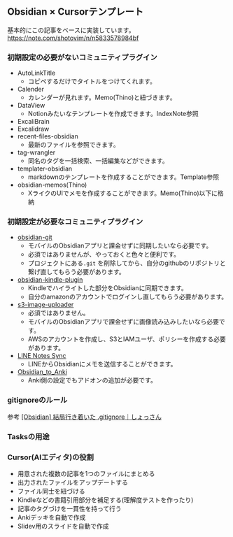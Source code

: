 ## Obsidian × Cursorテンプレート

基本的にこの記事をベースに実装しています。
https://note.com/shotovim/n/n5833578984bf

### 初期設定の必要がないコミュニティプラグイン
- AutoLinkTitle
	- コピペするだけでタイトルをつけてくれます。
- Calender
	- カレンダーが見れます。Memo(Thino)と紐づきます。
- DataView
	- Notionみたいなテンプレートを作成できます。IndexNote参照
- ExcaliBrain
- Excalidraw
- recent-files-obsidian
	- 最新のファイルを参照できます。
- tag-wrangler
	- 同名のタグを一括検索、一括編集などができます。
- templater-obsidian
	- markdownのテンプレートを作成することができます。Template参照
- obsidian-memos(Thino)
	- XライクのUIでメモを作成することができます。Memo(Thino)以下に格納

### 初期設定が必要なコミュニティプラグイン

- [obsidian-git](https://github.com/Vinzent03/obsidian-git)
	- モバイルのObsidianアプリと課金せずに同期したいなら必要です。
	- 必須ではありませんが、やっておくと色々と便利です。
	- プロジェクトにある`.git` を削除してから、自分のgithubのリポジトリと繋げ直してもらう必要があります。
- [obsidian-kindle-plugin](https://github.com/hadynz/obsidian-kindle-plugin)
	- Kindleでハイライトした部分をObsidianに同期できます。
	- 自分のamazonのアカウントでログインし直してもらう必要があります。
- [s3-image-uploader](https://github.com/jvsteiner/s3-image-uploader)
	- 必須ではありません。
	- モバイルのObsidianアプリで課金せずに画像読み込みしたいなら必要です。
	- AWSのアカウントを作成し、S3とIAMユーザ、ポリシーを作成する必要があります。
- [LINE Notes Sync](https://note.com/shotovim/n/n55c363144d86)
	-  LINEからObsidianにメモを送信することができます。
- [Obsidian\_to\_Anki](https://github.com/ObsidianToAnki/Obsidian_to_Anki)
	- Anki側の設定でもアドオンの追加が必要です。

### gitignoreのルール
参考
[\[Obsidian\] 結局行き着いた .gitignore｜しょっさん](https://note.com/sho7650/n/nbbc6976103ff)


### Tasksの用途

### Cursor(AIエディタ)の役割

- 用意された複数の記事を1つのファイルにまとめる
- 出力されたファイルをアップデートする
- ファイル同士を紐づける
- Kindleなどの書籍引用部分を補足する(理解度テストを作ったり)
- 記事のタグづけを一貫性を持って行う
- Ankiデッキを自動で作成
- Slidev用のスライドを自動で作成